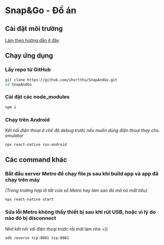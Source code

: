 # Snap&Go - Đồ án

## Cài đặt môi trường

[Làm theo hướng dẫn ở đây](https://reactnative.dev/docs/environment-setup)

## Chạy ứng dụng

### __Lấy repo từ GitHub__

```bash
git clone https://github.com/shortthu/SnapAndGo.git
cd SnapAndGo
```

### __Cài đặt các node_modules__

```bash
npm i
```

### __Chạy trên Android__

*Kết nối điện thoại ở chế độ debug trước nếu muốn dùng điện thoại thay cho emulator*

```bash
npx react-native run-android
```

## Các command khác

### Bắt đầu server Metro để chạy file js sau khi build app và app đã chạy trên máy

*(Trong trường hợp lỡ tắt cửa sổ Metro hay làm sao đó mà nó mất tiêu)*

```bash
npx react-native start
```

### Sửa lỗi Metro không thấy thiết bị sau khi rút USB, hoặc vì lý do nào đó bị disconnect

Nhớ kết nối với điện thoại trước rồi mới làm nhe =))

```bash
adb reverse tcp:8081 tcp:8081
```
